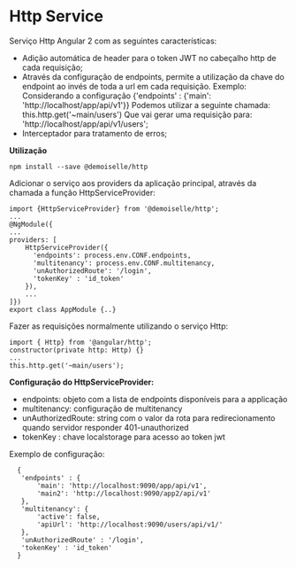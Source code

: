 Http Service
=======

Serviço Http Angular 2 com as seguintes características:
* Adição automática de header para o token JWT no cabeçalho http de cada requisição;
* Através da configuração de endpoints, permite a utilização da chave do endpoint ao invés de toda a url em cada requisição.
Exemplo:
Considerando a configuração {'endpoints' : {'main': 'http://localhost/app/api/v1'}}
Podemos utilizar a seguinte chamada: this.http.get('~main/users')
Que vai gerar uma requisição para: 'http://localhost/app/api/v1/users';
* Interceptador para tratamento de erros;

**Utilização**
```
npm install --save @demoiselle/http
```

Adicionar o serviço aos providers da aplicação principal, através da chamada a função HttpServiceProvider:
```
import {HttpServiceProvider} from '@demoiselle/http';
...
@NgModule({
...
providers: [
    HttpServiceProvider({
      'endpoints': process.env.CONF.endpoints, 
      'multitenancy': process.env.CONF.multitenancy,
      'unAuthorizedRoute': '/login',
      'tokenKey' : 'id_token'
    }),
    ...
]})
export class AppModule {..}
```
Fazer as requisições normalmente utilizando o serviço Http:
```
import { Http} from '@angular/http';
constructor(private http: Http) {}
...
this.http.get('~main/users');
```

**Configuração do HttpServiceProvider:**
 - endpoints: objeto com a lista de endpoints disponíveis para a applicação
 - multitenancy: configuração de multitenancy
 - unAuthorizedRoute: string com o valor da rota para redirecionamento quando servidor responder 401-unauthorized
 - tokenKey : chave localstorage para acesso ao token jwt 

Exemplo de configuração:
```
  {
   'endpoints' : { 
       'main': 'http://localhost:9090/app/api/v1',
       'main2': 'http://localhost:9090/app2/api/v1'
   },
   'multitenancy': {
       'active': false,
       'apiUrl': 'http://localhost:9090/users/api/v1/'
   },
   'unAuthorizedRoute' : '/login',
   'tokenKey' : 'id_token'
  }
```
